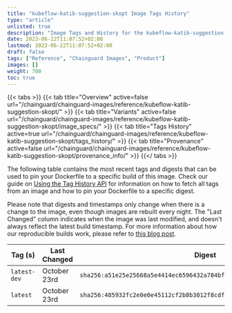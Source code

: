 ```yaml
---
title: "kubeflow-katib-suggestion-skopt Image Tags History"
type: "article"
unlisted: true
description: "Image Tags and History for the kubeflow-katib-suggestion-skopt Chainguard Image"
date: 2023-06-22T11:07:52+02:00
lastmod: 2023-06-22T11:07:52+02:00
draft: false
tags: ["Reference", "Chainguard Images", "Product"]
images: []
weight: 700
toc: true
---
```


{{< tabs >}}
{{< tab title="Overview" active=false url="/chainguard/chainguard-images/reference/kubeflow-katib-suggestion-skopt/" >}}
{{< tab title="Variants" active=false url="/chainguard/chainguard-images/reference/kubeflow-katib-suggestion-skopt/image_specs/" >}}
{{< tab title="Tags History" active=true url="/chainguard/chainguard-images/reference/kubeflow-katib-suggestion-skopt/tags_history/" >}}
{{< tab title="Provenance" active=false url="/chainguard/chainguard-images/reference/kubeflow-katib-suggestion-skopt/provenance_info/" >}}
{{</ tabs >}}

The following table contains the most recent tags and digests that can be used to pin your Dockerfile to a specific build of this image. Check our guide on [Using the Tag History API](/chainguard/chainguard-images/using-the-tag-history-api/) for information on how to fetch all tags from an image and how to pin your Dockerfile to a specific digest.

Please note that digests and timestamps only change when there is a change to the image, even though images are rebuilt every night. The "Last Changed" column indicates when the image was last modified, and doesn't always reflect the latest build timestamp. For more information about how our reproducible builds work, please refer to [this blog post](https://www.chainguard.dev/unchained/reproducing-chainguards-reproducible-image-builds).

| Tag (s)       | Last Changed | Digest                                                                    |
|---------------|--------------|---------------------------------------------------------------------------|
|  `latest-dev` | October 23rd | `sha256:a51e25e25668a5e4414ec6596432a784bff3e51935f9fdb50c1bf25fb503eaf7` |
|  `latest`     | October 23rd | `sha256:485932fc2e0e0e45112cf2b8b3012f8cdf75b4060701b1959759b27ae02110d5` |

